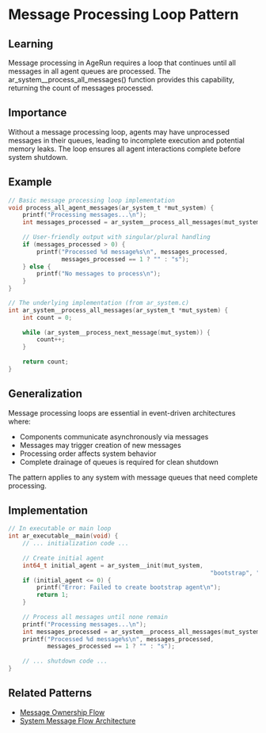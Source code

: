 # Message Processing Loop Pattern

## Learning
Message processing in AgeRun requires a loop that continues until all messages in all agent queues are processed. The ar_system__process_all_messages() function provides this capability, returning the count of messages processed.

## Importance
Without a message processing loop, agents may have unprocessed messages in their queues, leading to incomplete execution and potential memory leaks. The loop ensures all agent interactions complete before system shutdown.

## Example
```c
// Basic message processing loop implementation
void process_all_agent_messages(ar_system_t *mut_system) {
    printf("Processing messages...\n");
    int messages_processed = ar_system__process_all_messages(mut_system);
    
    // User-friendly output with singular/plural handling
    if (messages_processed > 0) {
        printf("Processed %d message%s\n", messages_processed, 
               messages_processed == 1 ? "" : "s");
    } else {
        printf("No messages to process\n");
    }
}

// The underlying implementation (from ar_system.c)
int ar_system__process_all_messages(ar_system_t *mut_system) {
    int count = 0;
    
    while (ar_system__process_next_message(mut_system)) {
        count++;
    }
    
    return count;
}
```

## Generalization
Message processing loops are essential in event-driven architectures where:
- Components communicate asynchronously via messages
- Messages may trigger creation of new messages
- Processing order affects system behavior
- Complete drainage of queues is required for clean shutdown

The pattern applies to any system with message queues that need complete processing.

## Implementation
```c
// In executable or main loop
int ar_executable__main(void) {
    // ... initialization code ...
    
    // Create initial agent
    int64_t initial_agent = ar_system__init(mut_system, 
                                                         "bootstrap", "1.0.0");
    if (initial_agent <= 0) {
        printf("Error: Failed to create bootstrap agent\n");
        return 1;
    }
    
    // Process all messages until none remain
    printf("Processing messages...\n");
    int messages_processed = ar_system__process_all_messages(mut_system);
    printf("Processed %d message%s\n", messages_processed,
           messages_processed == 1 ? "" : "s");
    
    // ... shutdown code ...
}
```

## Related Patterns
- [Message Ownership Flow](message-ownership-flow.md)
- [System Message Flow Architecture](system-message-flow-architecture.md)
